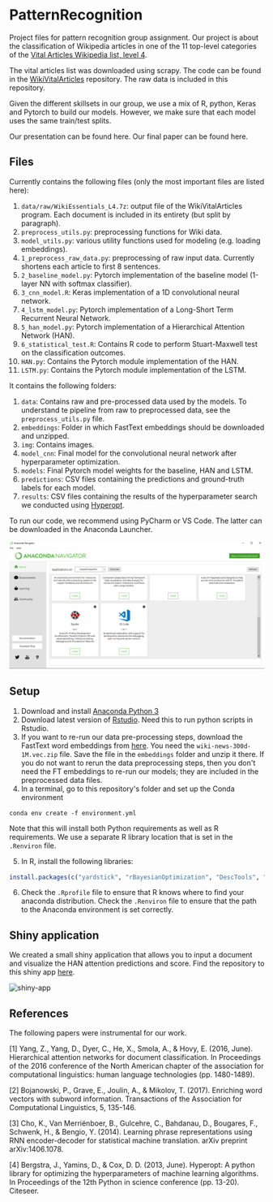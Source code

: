 # PatternRecognition

Project files for pattern recognition group assignment. Our project is about the classification of Wikipedia articles in one of the 11 top-level categories of the [Vital Articles Wikipedia list, level 4](https://en.wikipedia.org/wiki/Wikipedia:Vital_articles/Level/4).

The vital articles list was downloaded using scrapy. The code can be found in the [WikiVitalArticles](https://github.com/JasperHG90/WikiVitalArticles) repository. The raw data is included in this repository.

Given the different skillsets in our group, we use a mix of R, python, Keras and Pytorch to build our models. However, we make sure that each model uses the same train/test splits.

Our presentation can be found here. Our final paper can be found here.

## Files

Currently contains the following files (only the most important files are listed here):

1. `data/raw/WikiEssentials_L4.7z`: output file of the WikiVitalArticles program. Each document is included in its entirety (but split by paragraph).  
2. `preprocess_utils.py`: preprocessing functions for Wiki data.
3. `model_utils.py`: various utility functions used for modeling (e.g. loading embeddings).
4. `1_preprocess_raw_data.py`: preprocessing of raw input data. Currently shortens each article to first 8 sentences. 
5. `2_baseline_model.py`: Pytorch implementation of the baseline model (1-layer NN with softmax classifier). 
6. `3_cnn_model.R`: Keras implementation of a 1D convolutional neural network.
7. `4_lstm_model.py`: Pytorch implementation of a Long-Short Term Recurrent Neural Network.
8. `5_han_model.py`: Pytorch implementation of a Hierarchical Attention Network (HAN).
9. `6_statistical_test.R`: Contains R code to perform Stuart-Maxwell test on the classification outcomes.
10. `HAN.py`: Contains the Pytorch module implementation of the HAN.
11. `LSTM.py`: Contains the Pytorch module implementation of the LSTM.

It contains the following folders:

1. `data`: Contains raw and pre-processed data used by the models. To understand te pipeline from raw to preprocessed data, see the `preprocess_utils.py` file.
2. `embeddings`: Folder in which FastText embeddings should be downloaded and unzipped.
3. `img`: Contains images.
4. `model_cnn`: Final model for the convolutional neural network after hyperparameter optimization.
5. `models`: Final Pytorch model weights for the baseline, HAN and LSTM.
6. `predictions`: CSV files containing the predictions and ground-truth labels for each model.
7. `results`: CSV files containing the results of the hyperparameter search we conducted using [Hyperopt](https://github.com/hyperopt/hyperopt).

To run our code, we recommend using PyCharm or VS Code. The latter can be downloaded in the Anaconda Launcher.

![anaconda-vscode](img/AL.png)

## Setup

1. Download and install [Anaconda Python 3](https://www.anaconda.com/distribution/)
2. Download latest version of [Rstudio](https://rstudio.com/products/rstudio/download/). Need this to run python scripts in Rstudio.
3. If you want to re-run our data pre-processing steps, download the FastText word embeddings from [here](https://fasttext.cc/docs/en/english-vectors.html). You need the `wiki-news-300d-1M.vec.zip` file. Save the file in the `embeddings` folder and unzip it there. If you do not want to rerun the data preprocessing steps, then you don't need the FT embeddings to re-run our models; they are included in the preprocessed data files. 
4. In a terminal, go to this repository's folder and set up the Conda environment

```shell
conda env create -f environment.yml
```

Note that this will install both Python requirements as well as R requirements. We use a separate R library location that is set in the `.Renviron` file.

5. In R, install the following libraries:

```r
install.packages(c("yardstick", "rBayesianOptimization", "DescTools", "ggExtra"))
```

6. Check the `.Rprofile` file to ensure that R knows where to find your anaconda distribution. Check the `.Renviron` file to ensure that the path to the Anaconda environment is set correctly.

## Shiny application

We created a small shiny application that allows you to input a document and visualize the HAN attention predictions and score. Find the repository to this shiny app [here](https://github.com/JasperHG90/shiny_han).

![shiny-app](img/shiny.gif)

## References

The following papers were instrumental for our work.

[1] Yang, Z., Yang, D., Dyer, C., He, X., Smola, A., & Hovy, E. (2016, June). Hierarchical attention networks for document classification. In Proceedings of the 2016 conference of the North American chapter of the association for computational linguistics: human language technologies (pp. 1480-1489).

[2] Bojanowski, P., Grave, E., Joulin, A., & Mikolov, T. (2017). Enriching word vectors with subword information. Transactions of the Association for Computational Linguistics, 5, 135-146.

[3] Cho, K., Van Merriënboer, B., Gulcehre, C., Bahdanau, D., Bougares, F., Schwenk, H., & Bengio, Y. (2014). Learning phrase representations using RNN encoder-decoder for statistical machine translation. arXiv preprint arXiv:1406.1078.

[4] Bergstra, J., Yamins, D., & Cox, D. D. (2013, June). Hyperopt: A python library for optimizing the hyperparameters of machine learning algorithms. In Proceedings of the 12th Python in science conference (pp. 13-20). Citeseer.
